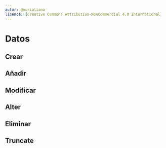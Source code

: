 ```yaml
---
autor: @nurialiano
licence: [Creative Commons Attribution-NonCommercial 4.0 International](https://creativecommons.org/licenses/by-nc/4.0/legalcode)
---
```


# Datos

## Crear
## Añadir
## Modificar
## Alter
## Eliminar
## Truncate